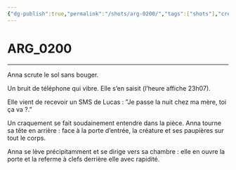 ```yaml
---
{"dg-publish":true,"permalink":"/shots/arg-0200/","tags":["shots"],"created":"2024-12-19","updated":"2025-01-15"}
---
```



# ARG_0200
---
Anna scrute le sol sans bouger. 

Un bruit de téléphone qui vibre. Elle s’en saisit (l’heure affiche 23h07). 

Elle vient de recevoir un SMS de Lucas : ”Je passe la nuit chez ma mère, toi ça va ?.” 

Un craquement se fait soudainement entendre dans la pièce. Anna tourne sa tête en arrière : face à la porte d’entrée, la créature et ses paupières sur tout le corps. 

Anna se lève précipitamment et se dirige vers sa chambre : elle en ouvre la porte et la referme à clefs derrière elle avec rapidité. 

